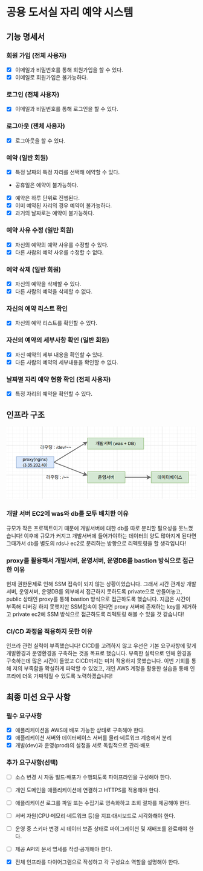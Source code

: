# 공용 도서실 자리 예약 시스템

## 기능 명세서
### 회원 가입 (전체 사용자)

- [x] 이메일과 비밀번호를 통해 회원가입을 할 수 있다.
- [x]  이메일로 회원가입은 불가능하다.

### 로그인 (전체 사용자)

- [x] 이메일과 비밀번호를 통해 로그인을 할 수 있다.

### 로그아웃 (젠체 사용자)

- [x] 로그아웃을 할 수 있다.

### 예약 (일반 회원)

- [x] 특정 날짜의 특정 자리를 선택해 예약할 수 있다.
- 공휴일은 에약이 불가능하다.
- [x] 예약은 하루 단위로 진행된다.
- [x] 이미 예약된 자리의 경우 예약이 불가능하다.
- [x] 과거의 날짜로는 예약이 불가능하다.

### 예약 사유 수정 (일반 회원)

- [x] 자신의 예약의 예약 사유를 수정할 수 있다.
- [x] 다른 사람의 예약 사유를 수정할 수 없다.

### 예약 삭제 (일반 회원)

- [x] 자신의 예약을 삭제할 수 있다.
- [x] 다른 사람의 예약을 삭제할 수 없다.

### 자신의 예약 리스트 확인

- [x] 자신의 예약 리스트를 확인할 수 있다.

### 자신의 예약의 세부사항 확인 (일반 회원)

- [x] 자신 예약의 세부 내용을 확인할 수 있다.
- [x] 다른 사람의 예약의 세부내용을 확인할 수 없다.

### 날짜별 자리 예약 현황 확인 (전체 사용자)

- [x] 특정 자리의 예약을 확인할 수 있다.

## 인프라 구조

![프로젝트 구조](image/infrstructure.png)

### 개발 서버 EC2에 was와 db를 모두 배치한 이유
규모가 작은 프로젝트이기 때문에 개발서버에 대한 db를 따로 분리할 필요성을 못느꼈습니다!
이후에 규모가 커지고 개발서버에 들어가야하는 데이터의 양도 많아지게 된다면 그때가서
db를 별도의 rds나 ec2로 분리하는 방향으로 리펙토링을 할 생각입니다!

### proxy를 활용해서 개발서버, 운영서버, 운영DB를 bastion 방식으로 접근한 이유
현재 권한문제로 인해 SSM 접속이 되지 않는 상황이었습니다. 그래서 시간 관계상 개발서버, 운영서버, 운영DB를
외부에서 접근하지 못하도록 private으로 만들어놓고, public 상태인 proxy를 통해 bastion 방식으로 접근하도록
했습니다. 지금은 시간이 부족해 디버깅 하지 못햇지만 SSM접속이 된다면 proxy 서버에 존재하는 key를 제거하고
private ec2에 SSM 방식으로 접근하도록 리펙토링 해볼 수 있을 것 같습니다!

### CI/CD 과정을 적용하지 못한 이유
인프라 관련 실력이 부족했습니다! CICD를 고려하지 않고 우선은 기본 요구사항에 맞게 개발환경과 운영환경을 구축하는
것을 목표로 했습니다. 부족한 실력으로 인해 환경을 구축하는데 많은 시간이 들었고 CICD까지는 미처 적용하지 못했습니다.
이번 기회를 통해 저의 부족함을 확실하게 파악할 수 있었고, 개인 AWS 계정을 활용한 실습을 통해 인프라에 더욱 가짜워질
수 있도록 노력하겠습니다!

## 최종 미션 요구 사항

### 필수 요구사항

- [x]  애플리케이션을 AWS에 배포 가능한 상태로 구축해야 한다.
- [x]  애플리케이션 서버와 데이터베이스 서버를 물리·네트워크 계층에서 분리
- [x]  개발(dev)과 운영(prod)의 설정을 서로 독립적으로 관리·배포

### **추가 요구사항(선택)**

- [ ]  소스 변경 시 자동 빌드·배포가 수행되도록 파이프라인을 구성해야 한다.
- [ ]  개인 도메인을 애플리케이션에 연결하고 HTTPS를 적용해야 한다.
- [ ]  애플리케이션 로그를 파일 또는 수집기로 영속화하고 조회 절차를 제공해야 한다.
- [ ]  서버 자원(CPU·메모리·네트워크 등)을 지표·대시보드로 시각화해야 한다.
- [ ]  운영 중 스키마 변경 시 데이터 보존 상태로 마이그레이션 및 재배포를 완료해야 한다.
- [ ]  제공 API의 문서 명세를 작성·공개해야 한다.
- [x]  전체 인프라를 다이어그램으로 작성하고 각 구성요소 역할을 설명해야 한다.

